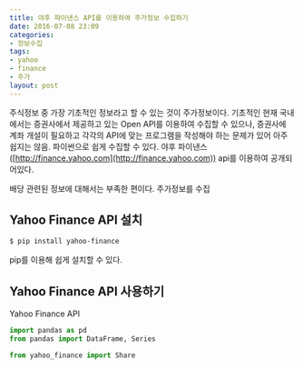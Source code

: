 ```yaml
---
title: 야후 파이낸스 API를 이용하여 주가정보 수집하기
date: 2016-07-08 23:09
categories:
- 정보수집
tags:
- yahoo
- finance
- 주가
layout: post
---
```


주식정보 중 가장 기초적인 정보라고 할 수 있는 것이 주가정보이다. 기초적인
현재 국내에서는 증권사에서 제공하고 있는 Open API를 이용하여 수집할 수 있으나, 증권사에 계좌 개설이 필요하고 각각의 API에 맞는 프로그램을 작성해야 하는 문제가 있어 아주 쉽지는 않음.
파이썬으로 쉽게 수집할 수 있다.
야후 파이낸스([http://finance.yahoo.com](http://finance.yahoo.com)) api를 이용하여 공개되어있다.

배당 관련된 정보에 대해서는 부족한 편이다.
주가정보를 수집

## Yahoo Finance API 설치
```bash
$ pip install yahoo-finance
```
pip를 이용해 쉽게 설치할 수 있다.

## Yahoo Finance API 사용하기
Yahoo Finance API
```python
import pandas as pd
from pandas import DataFrame, Series
```

```python
from yahoo_finance import Share
```